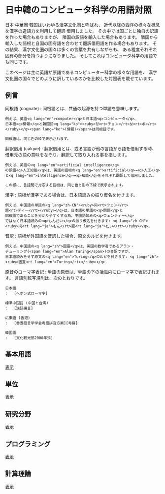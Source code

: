 日中韓のコンピュータ科学の用語対照
==================================

日本·中華圏·韓国はいわゆる[漢字文化圏]と呼ばれ、
近代以降の西洋の様々な概念を漢字の造語力を利用して翻訳·借用しました。
その中では国ごとに独自の訳語を作った場合もありますが、
隣国の訳語を輸入した場合もあります。
隣国から輸入した語根と自国の固有語を合わせて翻訳借用語を作る場合もあります。
その結果、漢字文化圏の国々は多くの言葉を共有しながらも、
ある程度それぞれ固有の部分を持つようになりました。
そしてこれはコンピュータ科学の用語でも同じです。

このページは主に英語が原語であるコンピューター科学の様々な用語を、
漢字文化圏の国々でどのように訳しているのかを比較した対照表を載せています。

[漢字文化圏]: https://ja.wikipedia.org/wiki/%E6%BC%A2%E5%AD%97%E6%96%87%E5%8C%96%E5%9C%8F


<!-- TOC: 目次 -->


例言
----

同根語 <span lang="en">(cognate)</span>
:   同根語とは、共通の起源を持つ単語を意味します。

    例えば、英語<q lang="en">computer</q>と日本語<q>コンピュータ</q>、
    日本語<q>情報</q>と韓国語<q lang="ko"><ruby>정<rt>チョン</rt>보<rt>ボ</rt>
    </ruby></q><span lang="ko">(情報)</span>は同根語です。

    同根語は、同じ色の枠で表示されます。

翻訳借用 <span lang="fr">(calque)</span>
:   翻訳借用とは、或る言語が他の言語から語を借用する時、
    借用元の語の意味をなぞり、翻訳して取り入れる事を指します。

    例えば、英語の<q lang="en">artificial intelligence</q>
    の訳語<q>人工知能</q>は、英語の語根の<q lang="en">artificial</q>→<q>人工</q>
    と<q lang="en">intelligence</q>→<q>知能</q>をそれぞれ翻訳して借用しました。

    この様に、言語間で対応する語根は、同じ色と形の下線で表示されます。

漢字
:   語根が漢字である場合は、日本語読みの振り仮名を付きます。

    例えば、中国語の単語の<q lang="zh-CN"><ruby>问<rt>ウェン</rt>
    题<rt>ティー</rt></ruby></q>は、日本語の単語の<q>問題</q>と
    同根語であることを分かりやすくする為、中国語読みの<q>ウェンティー</q>
    ではなく日本語読みの<q>もんだい</q>の振り仮名を付きます: <q lang="zh-CN">
    <ruby>问<rt lang="ja">もん</rt>题<rt lang="ja">だい</rt></ruby></q>。

音訳
:   語根が外国語を音訳した場合、原文のルビを付きます。

    例えば、中国語の<q lang="zh">圖靈</q>は、英国の数学者であるアラン・
    チューリング(<span lang="en">Alan Turing</span>)の音訳ですが、
    日本語読みをせず原文の<q lang="en">Turing</q>のルビを付きます: <q lang="zh">
    <ruby>圖靈<rt lang="en">Turing</rt></ruby></q>.

原音のローマ字表記
:   単語の原音は、単語の下の括弧内にローマ字で表記されます。
    言語別転写規則は、次のとおりです。

    日本語
    :   [ヘボン式ローマ字]

    標準中国語 (中国と台湾)
    :   [漢語拼音]

    広東語 (香港)
    :   [香港語言学学会粤語拼音方案][粤拼]

    韓国語
    :   [文化観光部2000年式]

[ヘボン式ローマ字]: https://ja.wikipedia.org/wiki/%E3%83%98%E3%83%9C%E3%83%B3%E5%BC%8F%E3%83%AD%E3%83%BC%E3%83%9E%E5%AD%97
[漢語拼音]: https://ja.wikipedia.org/wiki/%E6%8B%BC%E9%9F%B3
[粤拼]: https://ja.wikipedia.org/wiki/%E9%A6%99%E6%B8%AF%E8%AA%9E%E8%A8%80%E5%AD%A6%E5%AD%A6%E4%BC%9A%E7%B2%A4%E8%AA%9E%E6%8B%BC%E9%9F%B3%E6%96%B9%E6%A1%88
[文化観光部2000年式]: https://ja.wikipedia.org/wiki/%E6%96%87%E5%8C%96%E8%A6%B3%E5%85%89%E9%83%A82000%E5%B9%B4%E5%BC%8F


基本用語
--------

[表示](basic.yaml)


単位
----

[表示](units.yaml)


研究分野
--------

[表示](studies.yaml)


プログラミング
--------------

[表示](programming.yaml)


計算理論
--------

[表示](theory-comp.yaml)
